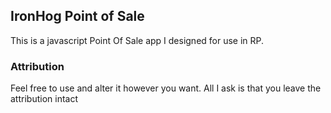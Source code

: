 ## IronHog Point of Sale

This is a javascript Point Of Sale app I designed for use in RP.

### Attribution

Feel free to use and alter it however you want. All I ask is that you leave the attribution intact
